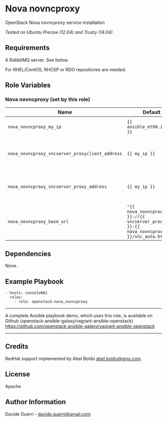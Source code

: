 Nova novncproxy
=========

OpenStack Nova novncproxy service installation

_Tested on Ubuntu Precise (12.04) and Trusty (14.04)_

Requirements
------------

A RabbitMQ server. See below.

For RHEL/CentOS, RHOSP or RDO repositories are needed.

Role Variables
--------------
### Nova novncproxy (set by this role)

| Name | Default value | Description | Note |
|---  |---  |---  |--- |
| `nova_novncproxy_my_ip` | `{{ ansible_eth0.ipv4.address }}` | Management IP for nova-novncproxy ||
| `nova_novncproxy_vncserver_proxyclient_address` | `{{ my_ip }}` | The address to use to connect to the vnc proxy ||
| `nova_novncproxy_vncserver_proxy_address` | `{{ my_ip }}` | The address to which proxy clients should connect ||
| `nova_novncproxy_base_url` | `"{{ nova_novncproxy_protocol }}://{{ vncserver_proxy_address }}:{{ nova_novncproxy_port }}/vnc_auto.html"` | Desired novncproxy base_url ||

Dependencies
------------

None.

Example Playbook
----------------

    - hosts: console001
      roles:
        - role: openstack-nova_novncproxy

---

A complete Ansible playbook demo, which uses this role, is available on Github (openstack-ansible-galaxy/vagrant-ansible-openstack) <https://github.com/openstack-ansible-galaxy/vagrant-ansible-openstack>

---

Credits
-------
RedHat support implemented by Abel Boldú <abel.boldu@gmx.com>

License
-------

Apache

Author Information
------------------

Davide Guerri - davide.guerri@gmail.com
